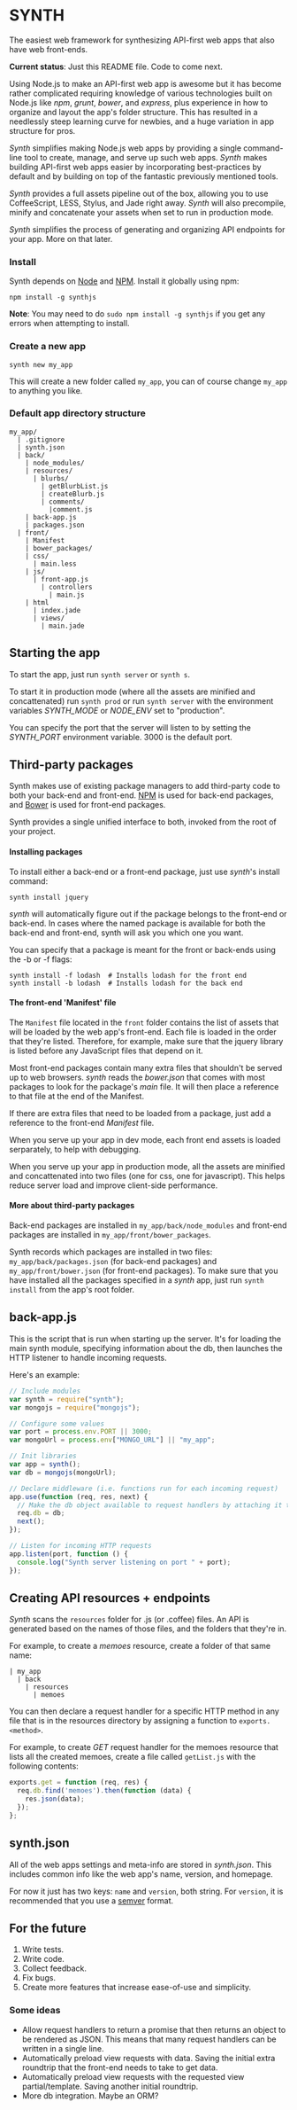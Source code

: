 # SYNTH

The easiest web framework for synthesizing API-first web apps that also have web front-ends.

**Current status**: Just this README file. Code to come next.

Using Node.js to make an API-first web app is awesome but it has become rather complicated requiring knowledge of various technologies built on Node.js like _npm_, _grunt_, _bower_, and _express_, plus experience in how to organize and layout the app's folder structure. This has resulted in a needlessly steep learning curve for newbies, and a huge variation in app structure for pros.

_Synth_ simplifies making Node.js web apps by providing a single command-line tool to create, manage, and serve up such web apps. _Synth_ makes building API-first web apps easier by incorporating best-practices by default and by building on top of the fantastic previously mentioned tools.

_Synth_ provides a full assets pipeline out of the box, allowing you to use CoffeeScript, LESS, Stylus, and Jade right away. _Synth_ will also precompile, minify and concatenate your assets when set to run in production mode.

_Synth_ simplifies the process of generating and organizing API endpoints for your app. More on that later.

### Install

Synth depends on [Node](http://nodejs.org/) and [NPM](http://npmjs.org/). Install it globally using npm:

    npm install -g synthjs
    
**Note**: You may need to do `sudo npm install -g synthjs` if you get any errors when attempting to install.

### Create a new app

    synth new my_app

This will create a new folder called `my_app`, you can of course change `my_app` to anything you like.

### Default app directory structure

```
my_app/
  | .gitignore
  | synth.json
  | back/
    | node_modules/
    | resources/
      | blurbs/
        | getBlurbList.js
        | createBlurb.js
        | comments/
          |comment.js
    | back-app.js
    | packages.json
  | front/
    | Manifest
    | bower_packages/
    | css/
      | main.less
    | js/
      | front-app.js
      	| controllers
      	  | main.js
    | html
      | index.jade
      | views/
        | main.jade
```

## Starting the app

To start the app, just run `synth server` or `synth s`.

To start it in production mode (where all the assets are minified and concattenated) run `synth prod` or run `synth server` with the environment variables _SYNTH_MODE_ or _NODE_ENV_ set to "production".

You can specify the port that the server will listen to by setting the _SYNTH_PORT_ environment variable. 3000 is the default port.

## Third-party packages

Synth makes use of existing package managers to add third-party code to both your back-end and front-end. [NPM](https://npmjs.org/) is used for back-end packages, and [Bower](https://bower.io/) is used for front-end packages.

Synth provides a single unified interface to both, invoked from the root of your project.

#### Installing packages

To install either a back-end or a front-end package, just use _synth_'s install command:

    synth install jquery

_synth_ will  automatically figure out if the package belongs to the front-end or back-end. In cases where the named package is available for both the back-end and front-end, synth will ask you which one you want.

You can specify that a package is meant for  the front or back-ends using the -b or -f flags:

    synth install -f lodash  # Installs lodash for the front end
    synth install -b lodash  # Installs lodash for the back end

#### The front-end 'Manifest' file

The `Manifest` file located in the `front` folder contains the list of assets that will be loaded by the web app's front-end. Each file is loaded in the order that they're listed. Therefore, for example, make sure that the jquery library is listed before any JavaScript files that depend on it.

Most front-end packages contain many extra files that shouldn't be served up to web browsers. _synth_ reads the _bower.json_ that comes with most packages to look for the package's _main_ file. It will then place a reference to that file at the end of the Manifest.

If there are extra files that need to be loaded from a package, just add a reference to the front-end _Manifest_ file.

When you serve up your app in dev mode, each front end assets is loaded serparately, to help with debugging.

When you serve up your app in production mode, all the assets are minified and concattenated into two files (one for css, one for javascript). This helps reduce server load and improve client-side performance.

#### More about third-party packages

Back-end packages are installed in `my_app/back/node_modules` and front-end packages are installed in `my_app/front/bower_packages`.

Synth records which packages are installed in two files: `my_app/back/packages.json` (for back-end packages) and `my_app/front/bower.json` (for front-end packages). To make sure that you have installed all the packages specified in a _synth_ app, just run `synth install` from the app's root folder.

## back-app.js

This is the script that is run when starting up the server. It's for loading the main synth module, specifying information about the db, then launches the HTTP listener to handle incoming requests.

Here's an example:

```javascript
// Include modules
var synth = require("synth");
var mongojs = require("mongojs");

// Configure some values
var port = process.env.PORT || 3000;
var mongoUrl = process.env["MONGO_URL"] || "my_app";

// Init libraries
var app = synth();
var db = mongojs(mongoUrl);

// Declare middleware (i.e. functions run for each incoming request)
app.use(function (req, res, next) {
  // Make the db object available to request handlers by attaching it to the request object
  req.db = db;
  next();
});

// Listen for incoming HTTP requests
app.listen(port, function () {
  console.log("Synth server listening on port " + port);
});
```

## Creating API resources + endpoints

_Synth_ scans the `resources` folder for .js (or .coffee) files. An API is generated based on the names of those files, and the folders that they're in.

For example, to create a _memoes_ resource, create a folder of that same name:

    | my_app
      | back
        | resources
          | memoes

You can then declare a request handler for a specific HTTP method in any file that is in the resources directory by assigning a function to `exports.<method>`.

For example, to create _GET_ request handler for the memoes resource that lists all the created memoes, create a file called `getList.js` with the following contents:

```javascript
exports.get = function (req, res) {
  req.db.find('memoes').then(function (data) {
    res.json(data);
  });
};
```

## synth.json

All of the web apps settings and meta-info are stored in _synth.json_. This includes common info like the web app's name, version, and homepage.

For now it just has two keys: `name` and `version`, both string. For `version`, it is recommended that you use a [semver](http://semver.org/) format.


## For the future

1. Write tests.
2. Write code.
3. Collect feedback.
4. Fix bugs.
5. Create more features that increase ease-of-use and simplicity.

### Some ideas

- Allow request handlers to return a promise that then returns an object to be rendered as JSON. This means that many request handlers can be written in a single line.
- Automatically preload view requests with data. Saving the initial extra roundtrip that the front-end needs to take to get data.
- Automatically preload view requests with the requested view partial/template. Saving another initial roundtrip.
- More db integration. Maybe an ORM?